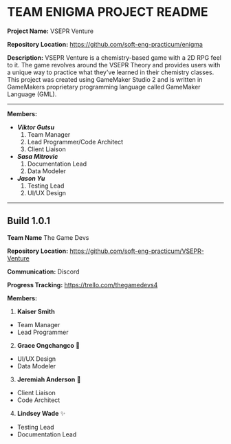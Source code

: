 # TEAM ENIGMA PROJECT README

**Project Name:** VSEPR Venture

**Repository Location:** https://github.com/soft-eng-practicum/enigma

**Description:** VSEPR Venture is a chemistry-based game with a 2D RPG feel to it. The game revolves around the VSEPR Theory and provides users with a unique way to practice what they've learned in their chemistry classes.
This project was created using GameMaker Studio 2 and is written in GameMakers proprietary programming language called GameMaker Language (GML).

***

**Members:**
* ***Viktor Gutsu***
  1. Team Manager
  2. Lead Programmer/Code Architect
  3. Client Liaison
* ***Sasa Mitrovic***
  1. Documentation Lead
  2. Data Modeler
* ***Jason Yu***
  1. Testing Lead
  2. UI/UX Design


***  

## Build 1.0.1
**Team Name** The Game Devs

**Repository Location:** https://github.com/soft-eng-practicum/VSEPR-Venture

**Communication:** Discord

**Progress Tracking:** https://trello.com/thegamedevs4

**Members:**

1. **Kaiser Smith**
  * Team Manager
  * Lead Programmer
2. **Grace Ongchangco** :rabbit:
  * UI/UX Design
  * Data Modeler
3. **Jeremiah Anderson** :hankey:
  * Client Liaison
  * Code Architect
4. **Lindsey Wade** :sparkles:
  * Testing Lead
  * Documentation Lead
